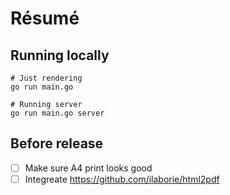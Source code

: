 # Résumé

## Running locally

```shell
# Just rendering
go run main.go

# Running server
go run main.go server
```

## Before release
- [ ] Make sure A4 print looks good
- [ ] Integreate https://github.com/ilaborie/html2pdf
